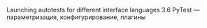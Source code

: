 Launching autotests for different interface languages
3.6 PyTest — параметризация, конфигурирование, плагины
